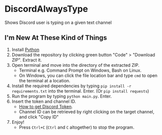 # DiscordAlwaysType
Shows Discord user is typing on a given text channel

## I'm New At These Kind of Things
1. Install [Python](https://www.python.org/downloads/)
2. Download the repository by clicking green button "Code" > "Download ZIP". Extract it.
3. Open terminal and move into the directory of the extracted ZIP.
    - Terminal e.g. Command Prompt on Windows, Bash on Linux.
    - On Windows, you can click the file location bar and type `cmd` to open the terminal at a location.
4. Install the required dependencies by typing `pip install -r requirements.txt` into the terminal. Enter. (Or `pip install requests`)
5. Run the program by typing `python main.py`. Enter.
6. Insert the token and channel ID. 
    - [How to get Discord Token](https://linuxhint.com/get-discord-token/).
    - Channel ID can be retrieved by right clicking on the target channel, and click "Copy ID"
7. Enjoy! 
    - Press `Ctrl+C` (`Ctrl` and `C` altogether) to stop the program.